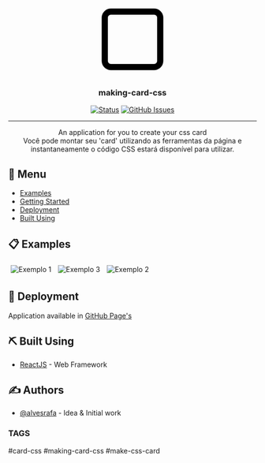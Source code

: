 <p align="center">
  <a href="" rel="noopener">
 <svg xmlns="http://www.w3.org/2000/svg" width="150" height="150" viewBox="0 0 24 24" fill="none" stroke="#000" stroke-width="2" stroke-linecap="round" stroke-linejoin="round" class="feather feather-square"><rect x="3" y="3" width="18" height="18" rx="2" ry="2"></rect></svg>
 </a>
</p>

<h3 align="center">making-card-css</h3>

<div align="center">

[![Status](https://img.shields.io/badge/status-developing-green)]()
[![GitHub Issues](https://img.shields.io/badge/author-raufa-red)](https://github.com/alvesrafa)


</div>

---

<p align="center"> 
An application for you to create your css card
    <br> 
Você pode montar seu 'card' utilizando as ferramentas da página e instantaneamente o código CSS estará disponível para utilizar.
</p>

## 📝 Menu

- [Examples](#examples)
- [Getting Started](#deployment)
- [Deployment](#deployment)
- [Built Using](#built_using)


## 📋 Examples <a name = "examples">

<img src="https://i.imgur.com/twv0boa.png" style="margin: 5px;"  alt="Exemplo 1">

<img src="https://i.imgur.com/GMdcGxl.png" style="margin: 5px;"  alt="Exemplo 3">

<img src="https://i.imgur.com/P7jlOGf.png" style="margin: 5px;"  alt="Exemplo 2">



## 🚀 Deployment <a name = "deployment"></a>

Application available in [GitHub Page's](https://alvesrafa.github.io/making-card)

## ⛏️ Built Using <a name = "built_using"></a>

- [ReactJS](https://reactjs.org/) - Web Framework


## ✍️ Authors <a name = "authors"></a>

- [@alvesrafa](https://github.com/alvesrafa) - Idea & Initial work

### TAGS

#card-css #making-card-css #make-css-card
